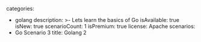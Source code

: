 categories:
  - golang
description: >-
  Lets learn the basics of Go
isAvailable: true
isNew: true
scenarioCount: 1
isPremium: true
license: Apache
scenarios: 
- Go Scenario 3
title: Golang 2
